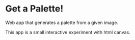 # Get a Palette!

Web app that generates a palette from a given image.

This app is a small interactive experiment with html canvas.
